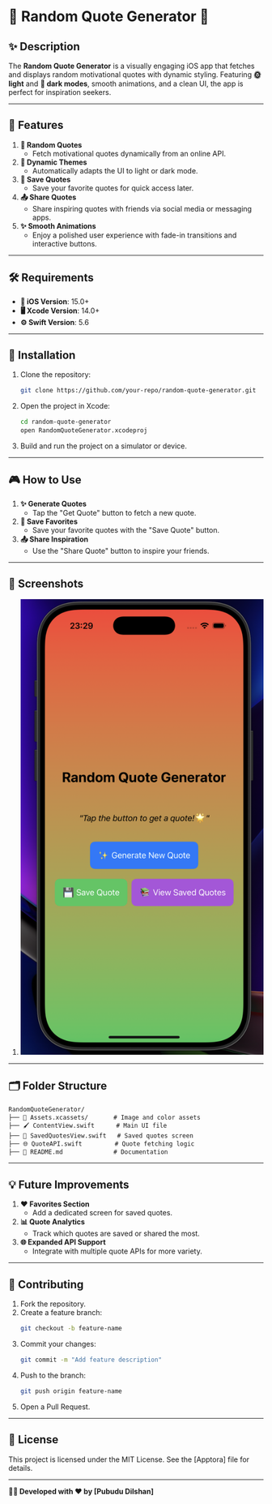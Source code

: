 
# 🌟 Random Quote Generator 🌟

## ✨ Description
The **Random Quote Generator** is a visually engaging iOS app that fetches and displays random motivational quotes with dynamic styling. Featuring **🌞 light** and **🌙 dark modes**, smooth animations, and a clean UI, the app is perfect for inspiration seekers.

---

## 🌟 Features
1. **📝 Random Quotes**
   - Fetch motivational quotes dynamically from an online API.
2. **🎨 Dynamic Themes**
   - Automatically adapts the UI to light or dark mode.
3. **💾 Save Quotes**
   - Save your favorite quotes for quick access later.
4. **📤 Share Quotes**
   - Share inspiring quotes with friends via social media or messaging apps.
5. **✨ Smooth Animations**
   - Enjoy a polished user experience with fade-in transitions and interactive buttons.

---

## 🛠️ Requirements
- **📱 iOS Version**: 15.0+
- **🖥️ Xcode Version**: 14.0+
- **⚙️ Swift Version**: 5.6

---

## 🚀 Installation
1. Clone the repository:
   ```bash
   git clone https://github.com/your-repo/random-quote-generator.git
   ```
2. Open the project in Xcode:
   ```bash
   cd random-quote-generator
   open RandomQuoteGenerator.xcodeproj
   ```
3. Build and run the project on a simulator or device.

---

## 🎮 How to Use
1. **✨ Generate Quotes**
   - Tap the "Get Quote" button to fetch a new quote.
2. **💾 Save Favorites**
   - Save your favorite quotes with the "Save Quote" button.
3. **📤 Share Inspiration**
   - Use the "Share Quote" button to inspire your friends.

---

## 📸 Screenshots
1. ![Home Screen](quote.png)

---

## 🗂️ Folder Structure
```
RandomQuoteGenerator/
├── 🍎 Assets.xcassets/       # Image and color assets
├── 🖌️ ContentView.swift      # Main UI file
├── 📖 SavedQuotesView.swift   # Saved quotes screen
├── 🌐 QuoteAPI.swift         # Quote fetching logic
├── 📄 README.md              # Documentation
```

---

## 💡 Future Improvements
1. **❤️ Favorites Section**
   - Add a dedicated screen for saved quotes.
2. **📊 Quote Analytics**
   - Track which quotes are saved or shared the most.
3. **🌐 Expanded API Support**
   - Integrate with multiple quote APIs for more variety.

---

## 🤝 Contributing
1. Fork the repository.
2. Create a feature branch:
   ```bash
   git checkout -b feature-name
   ```
3. Commit your changes:
   ```bash
   git commit -m "Add feature description"
   ```
4. Push to the branch:
   ```bash
   git push origin feature-name
   ```
5. Open a Pull Request.

---

## 📜 License
This project is licensed under the MIT License. See the [Apptora] file for details.

---

**👨‍💻 Developed with ❤️ by [Pubudu Dilshan]**
